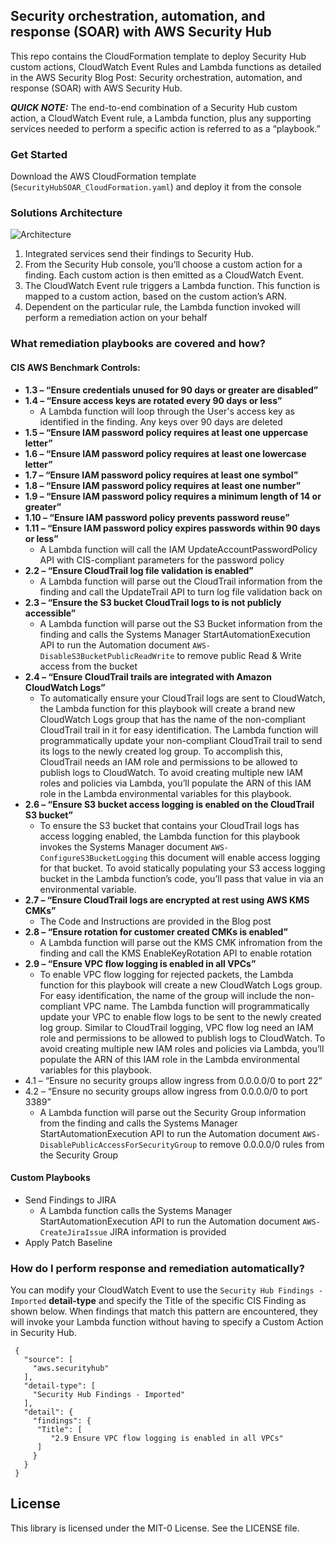 ## Security orchestration, automation, and response (SOAR) with AWS Security Hub

This repo contains the CloudFormation template to deploy Security Hub custom actions, CloudWatch Event Rules and Lambda functions as detailed in the AWS Security Blog Post: Security orchestration, automation, and response (SOAR) with AWS Security Hub.

***QUICK NOTE:*** The end-to-end combination of a Security Hub custom action, a CloudWatch Event rule, a Lambda function, plus any supporting services needed to perform a specific action is referred to as a “playbook.”

### Get Started

Download the AWS CloudFormation template (`SecurityHubSOAR_CloudFormation.yaml`) and deploy it from the console

### Solutions Architecture
![Architecture](https://github.com/aws-samples/aws-security-hub-prowler-integrations/blob/master/Architecture.jpg)
1.	Integrated services send their findings to Security Hub.
2.	From the Security Hub console, you’ll choose a custom action for a finding. Each custom action is then emitted as a CloudWatch Event.
3.	The CloudWatch Event rule triggers a Lambda function. This function is mapped to a custom action, based on the custom action’s ARN.
4.	Dependent on the particular rule, the Lambda function  invoked will perform a remediation action on your behalf

### What remediation playbooks are covered and how?

#### CIS AWS Benchmark Controls: ####
-	**1.3 – “Ensure credentials unused for 90 days or greater are disabled”**
-	**1.4 – “Ensure access keys are rotated every 90 days or less”**
    - A Lambda function will loop through the User's access key as identified in the finding. Any keys over 90 days are deleted
-	**1.5 – “Ensure IAM password policy requires at least one uppercase letter”**
-	**1.6 – “Ensure IAM password policy requires at least one lowercase letter”**
-	**1.7 – “Ensure IAM password policy requires at least one symbol”**
-	**1.8 – “Ensure IAM password policy requires at least one number”**
-	**1.9 – “Ensure IAM password policy requires a minimum length of 14 or greater”**
-	**1.10 – “Ensure IAM password policy prevents password reuse”**
-	**1.11 – “Ensure IAM password policy expires passwords within 90 days or less”**
    - A Lambda function will call the IAM UpdateAccountPasswordPolicy API with CIS-compliant parameters for the password policy
-	**2.2 – “Ensure CloudTrail log file validation is enabled”**
    - A Lambda function will parse out the CloudTrail information from the finding and call the UpdateTrail API to turn log file validation back on
-	**2.3 – “Ensure the S3 bucket CloudTrail logs to is not publicly accessible”**
    - A Lambda function will parse out the S3 Bucket information from the finding and calls the Systems Manager StartAutomationExecution API to run the Automation document `AWS-DisableS3BucketPublicReadWrite` to remove public Read & Write access from the bucket
-	**2.4 – “Ensure CloudTrail trails are integrated with Amazon CloudWatch Logs”**
    - To automatically ensure your CloudTrail logs are sent to CloudWatch, the Lambda function for this playbook will create a brand new CloudWatch Logs group that has the name of the non-compliant CloudTrail trail in it for easy identification. The Lambda function will programmatically update your non-compliant CloudTrail trail to send its logs to the newly created log group.  To accomplish this, CloudTrail needs an IAM role and permissions to be allowed to publish logs to CloudWatch. To avoid creating multiple new IAM roles and policies via Lambda, you’ll populate the ARN of this IAM role in the Lambda environmental variables for this playbook.
-	**2.6 – “Ensure S3 bucket access logging is enabled on the CloudTrail S3 bucket”**
    - To ensure the S3 bucket that contains your CloudTrail logs has access logging enabled, the Lambda function for this playbook invokes the Systems Manager document `AWS-ConfigureS3BucketLogging` this document will enable access logging for that bucket. To avoid statically populating your S3 access logging bucket in the Lambda function’s code, you’ll pass that value in via an environmental variable.
-	**2.7 – “Ensure CloudTrail logs are encrypted at rest using AWS KMS CMKs”**
    - The Code and Instructions are provided in the Blog post
-	**2.8 – “Ensure rotation for customer created CMKs is enabled”**
    - A Lambda function will parse out the KMS CMK infromation from the finding and call the KMS EnableKeyRotation API to enable rotation
-	**2.9 – “Ensure VPC flow logging is enabled in all VPCs”**
    - To enable VPC flow logging for rejected packets, the Lambda function for this playbook will create a new CloudWatch Logs group. For easy identification, the name of the group will include the non-compliant VPC name. The Lambda function will programmatically update your VPC to enable flow logs to be sent to the newly created log group. Similar to CloudTrail logging, VPC flow log need an IAM role and permissions to be allowed to publish logs to CloudWatch. To avoid creating multiple new IAM roles and policies via Lambda, you’ll populate the ARN of this IAM role in the Lambda environmental variables for this playbook.
-	4.1 – “Ensure no security groups allow ingress from 0.0.0.0/0 to port 22”
-	4.2 – “Ensure no security groups allow ingress from 0.0.0.0/0 to port 3389”
    - A Lambda function will parse out the Security Group information from the finding and calls the Systems Manager StartAutomationExecution API to run the Automation document `AWS-DisablePublicAccessForSecurityGroup` to remove 0.0.0.0/0 rules from the Security Group


#### Custom Playbooks
- Send Findings to JIRA
    - A Lambda function calls the Systems Manager StartAutomationExecution API to run the Automation document `AWS-CreateJiraIssue` JIRA information is provided
- Apply Patch Baseline

### How do I perform response and remediation automatically?
You can modify your CloudWatch Event to use the `Security Hub Findings - Imported` **detail-type** and specify the Title of the specific CIS Finding as shown below. When findings that match this pattern are encountered, they will invoke your Lambda function without having to specify a Custom Action in Security Hub.

```
 {
   "source": [
     "aws.securityhub"
   ],
   "detail-type": [
     "Security Hub Findings - Imported"
   ],
   "detail": {
     "findings": {
      "Title": [
         "2.9 Ensure VPC flow logging is enabled in all VPCs"
      ]
     }
   }
 }
```

## License

This library is licensed under the MIT-0 License. See the LICENSE file.